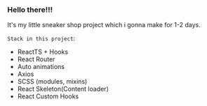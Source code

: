 ### Hello there!!!

It's my little sneaker shop project which i gonna make for 1-2 days.

`Stack in this project`:

<ul>
    <li>ReactTS + Hooks</li>
    <li>React Router</li>
    <li>Auto animations</li>
    <li>Axios</li>
    <li>SCSS (modules, mixins)</li>
    <li>React Skeleton(Content loader)</li>
    <li>React Custom Hooks</li>
</ul>
